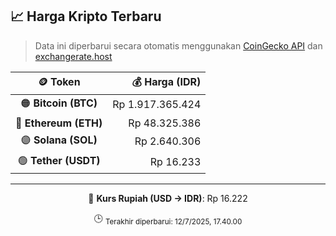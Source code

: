 

<!-- HARGA_KRIPTO -->
## 📈 Harga Kripto Terbaru

> Data ini diperbarui secara otomatis menggunakan [CoinGecko API](https://www.coingecko.com/) dan [exchangerate.host](https://exchangerate.host/)

<div align="center">

| 🪙 Token | 💰 Harga (IDR) |
|:------:|---------------:|
| 🟠 **Bitcoin (BTC)**   | Rp 1.917.365.424 |
| 🔵 **Ethereum (ETH)**  | Rp 48.325.386 |
| 🟣 **Solana (SOL)**    | Rp 2.640.306 |
| 🟢 **Tether (USDT)**   | Rp 16.233 |

---

💱 **Kurs Rupiah (USD → IDR)**: Rp 16.222

🕒 <sub>Terakhir diperbarui: 12/7/2025, 17.40.00</sub>

</div>
<!-- /HARGA_KRIPTO -->